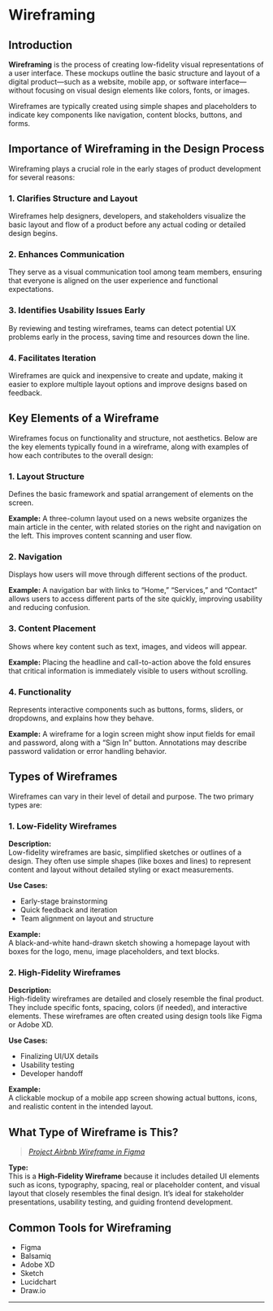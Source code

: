 # Wireframing

## Introduction

**Wireframing** is the process of creating low-fidelity visual representations of a user interface. These mockups outline the basic structure and layout of a digital product—such as a website, mobile app, or software interface—without focusing on visual design elements like colors, fonts, or images.

Wireframes are typically created using simple shapes and placeholders to indicate key components like navigation, content blocks, buttons, and forms.

## Importance of Wireframing in the Design Process

Wireframing plays a crucial role in the early stages of product development for several reasons:

### 1. **Clarifies Structure and Layout**
Wireframes help designers, developers, and stakeholders visualize the basic layout and flow of a product before any actual coding or detailed design begins.

### 2. **Enhances Communication**
They serve as a visual communication tool among team members, ensuring that everyone is aligned on the user experience and functional expectations.

### 3. **Identifies Usability Issues Early**
By reviewing and testing wireframes, teams can detect potential UX problems early in the process, saving time and resources down the line.

### 4. **Facilitates Iteration**
Wireframes are quick and inexpensive to create and update, making it easier to explore multiple layout options and improve designs based on feedback.

## Key Elements of a Wireframe

Wireframes focus on functionality and structure, not aesthetics. Below are the key elements typically found in a wireframe, along with examples of how each contributes to the overall design:

### 1. Layout Structure
Defines the basic framework and spatial arrangement of elements on the screen.

**Example:** A three-column layout used on a news website organizes the main article in the center, with related stories on the right and navigation on the left. This improves content scanning and user flow.

### 2. Navigation
Displays how users will move through different sections of the product.

**Example:** A navigation bar with links to “Home,” “Services,” and “Contact” allows users to access different parts of the site quickly, improving usability and reducing confusion.

### 3. Content Placement
Shows where key content such as text, images, and videos will appear.

**Example:** Placing the headline and call-to-action above the fold ensures that critical information is immediately visible to users without scrolling.

### 4. Functionality
Represents interactive components such as buttons, forms, sliders, or dropdowns, and explains how they behave.

**Example:** A wireframe for a login screen might show input fields for email and password, along with a “Sign In” button. Annotations may describe password validation or error handling behavior.

## Types of Wireframes

Wireframes can vary in their level of detail and purpose. The two primary types are:

### 1. Low-Fidelity Wireframes

**Description:**  
Low-fidelity wireframes are basic, simplified sketches or outlines of a design. They often use simple shapes (like boxes and lines) to represent content and layout without detailed styling or exact measurements.

**Use Cases:**  
- Early-stage brainstorming  
- Quick feedback and iteration  
- Team alignment on layout and structure  

**Example:**  
A black-and-white hand-drawn sketch showing a homepage layout with boxes for the logo, menu, image placeholders, and text blocks.

### 2. High-Fidelity Wireframes

**Description:**  
High-fidelity wireframes are detailed and closely resemble the final product. They include specific fonts, spacing, colors (if needed), and interactive elements. These wireframes are often created using design tools like Figma or Adobe XD.

**Use Cases:**  
- Finalizing UI/UX details  
- Usability testing  
- Developer handoff  

**Example:**  
A clickable mockup of a mobile app screen showing actual buttons, icons, and realistic content in the intended layout.

## What Type of Wireframe is This?

> _[Project Airbnb Wireframe in Figma](https://www.figma.com/design/E2BRqdPcKkrnX6hLGPto8Z/Project-Airbnb?node-id=1-2&t=sTAeZGS3VrBemZUd-0)_

**Type:**  
This is a **High-Fidelity Wireframe** because it includes detailed UI elements such as icons, typography, spacing, real or placeholder content, and visual layout that closely resembles the final design. It’s ideal for stakeholder presentations, usability testing, and guiding frontend development.

## Common Tools for Wireframing

- Figma  
- Balsamiq  
- Adobe XD  
- Sketch  
- Lucidchart  
- Draw.io

---



